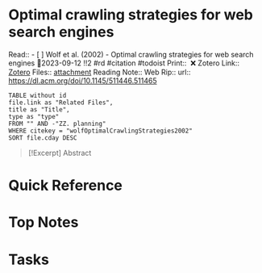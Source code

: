 
# Optimal crawling strategies for web search engines
Read:: - [ ] Wolf et al. (2002) - Optimal crawling strategies for web search engines 🛫2023-09-12 !!2 #rd #citation #todoist
Print::  ❌
Zotero Link:: [Zotero](zotero://select/library/items/AZXDSBS6) 
Files:: [attachment](<file:///C:/Users/michaelt/Insync/m@tarlton.info/Google%20Drive/06.%20Zotero/storage_new/ACM_2002/Wolf%20et%20al_2002_Optimal%20crawling%20strategies%20for%20web%20search%20engines.pdf>)
Reading Note::
Web Rip::
url:: https://dl.acm.org/doi/10.1145/511446.511465

```dataview
TABLE without id
file.link as "Related Files",
title as "Title",
type as "type"
FROM "" AND -"ZZ. planning"
WHERE citekey = "wolfOptimalCrawlingStrategies2002" 
SORT file.cday DESC
```

> [!Excerpt] Abstract
> 

# Quick Reference

# Top Notes

# Tasks
























